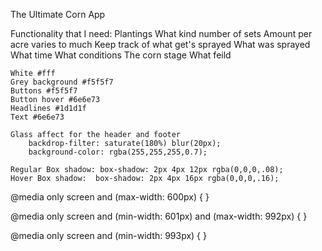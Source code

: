 The Ultimate Corn App

Functionality that I need:
    Plantings
        What kind
        number of sets
        Amount per acre varies to much
    Keep track of what get's sprayed
        What was sprayed
        What time
        What conditions
        The corn stage
        What feild  

    White #fff
    Grey background #f5f5f7
    Buttons #f5f5f7
    Button hover #6e6e73
    Headlines #1d1d1f
    Text #6e6e73

    Glass affect for the header and footer
        backdrop-filter: saturate(180%) blur(20px);
        background-color: rgba(255,255,255,0.7);

    Regular Box shadow: box-shadow: 2px 4px 12px rgba(0,0,0,.08);
    Hover Box shadow:  box-shadow: 2px 4px 16px rgba(0,0,0,.16);



@media only screen and (max-width: 600px) {
}

@media only screen and (min-width: 601px) and (max-width: 992px) {
}

@media only screen and (min-width: 993px) {
}